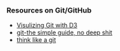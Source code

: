 ### Resources on Git/GitHub
+ [Visulizing Git with D3](https://onlywei.github.io/explain-git-with-d3/)
+ [git-the simple guide, no deep shit](http://rogerdudler.github.io/git-guide/)
+ [think like a git](http://think-like-a-git.net/)
